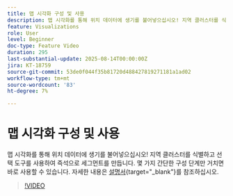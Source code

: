 ```yaml
---
title: 맵 시각화 구성 및 사용
description: 맵 시각화를 통해 위치 데이터에 생기를 불어넣으십시오! 지역 클러스터를 식별하고 선택 도구를 사용하여 즉석으로 세그먼트를 만듭니다. 몇 가지 간단한 구성 단계만 거치면 바로 사용할 수 있습니다.
feature: Visualizations
role: User
level: Beginner
doc-type: Feature Video
duration: 295
last-substantial-update: 2025-08-14T00:00:00Z
jira: KT-18759
source-git-commit: 53de0f044f35b81720d488427819271181a1ad02
workflow-type: tm+mt
source-wordcount: '83'
ht-degree: 7%

---
```



# 맵 시각화 구성 및 사용

맵 시각화를 통해 위치 데이터에 생기를 불어넣으십시오! 지역 클러스터를 식별하고 선택 도구를 사용하여 즉석으로 세그먼트를 만듭니다. 몇 가지 간단한 구성 단계만 거치면 바로 사용할 수 있습니다. 자세한 내용은 [설명서](https://experienceleague.adobe.com/ko/docs/analytics-platform/using/cja-workspace/visualizations/map){target="_blank"}를 참조하십시오.

>[!VIDEO](https://video.tv.adobe.com/v/3470819/?learn=on&enablevpops)
